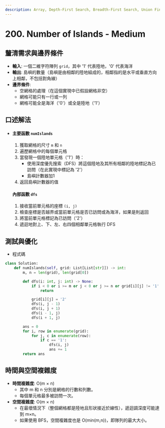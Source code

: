 ```yaml
---
description: Array, Depth-First Search, Breadth-First Search, Union Find, Matrix
---
```


# 200. Number of Islands - Medium

## 釐清需求與邊界條件

* **輸入**: 一個二維字符陣列 `grid`，其中 '1' 代表陸地，'0' 代表海洋
* **輸出**: 島嶼的數量（島嶼是由相鄰的陸地組成的，相鄰指的是水平或垂直方向上相鄰，不包括對角線）
* **邊界條件**:
  * 空網格的處理（在這個實現中已假設網格非空）
  * 網格可能只有一行或一列
  * 網格可能全是海洋（'0'）或全是陸地（'1'）

## 口述解法

*   #### 主要函數 `numIslands`

    1. 獲取網格的尺寸 `m` 和 `n`
    2. 遍歷網格中的每個單元格
    3. 當發現一個陸地單元格（'1'）時：
       * 使用深度優先搜索（DFS）將這個陸地及其所有相鄰的陸地標記為已訪問（在此實現中標記為 '2'）
       * 島嶼計數器加1
    4. 返回島嶼計數器的值

    #### 內部函數 `dfs`

    1. 接收當前單元格的座標 `(i, j)`
    2. 檢查座標是否越界或當前單元格是否已訪問或為海洋，如果是則返回
    3. 將當前單元格標記為已訪問（'2'）
    4. 遞迴地對上、下、左、右四個相鄰單元格執行 DFS

## 測試與優化

* 程式碼

```python
class Solution:
    def numIslands(self, grid: List[List[str]]) -> int:
        m, n = len(grid), len(grid[0])

        def dfs(i: int, j: int) -> None:
            if i < 0 or i >= m or j < 0 or j >= n or grid[i][j] != '1':
                return

            grid[i][j] = '2'
            dfs(i, j - 1)
            dfs(i, j + 1)
            dfs(i - 1, j)
            dfs(i + 1, j)

        ans = 0
        for i, row in enumerate(grid):
            for j, c in enumerate(row):
                if c == '1':
                    dfs(i, j)
                    ans += 1
        return ans
```

## 時間與空間複雜度

* **時間複雜度**: O(m × n)
  * 其中 m 和 n 分別是網格的行數和列數。
  * 每個單元格最多被訪問一次。
* **空間複雜度**: O(m × n)
  * 在最壞情況下（整個網格都是陸地且形狀接近於線性），遞迴調深度可能達到 m×n。
  * 如果使用 BFS，空間複雜度也是 O(min(m,n))，即隊列的最大大小。
